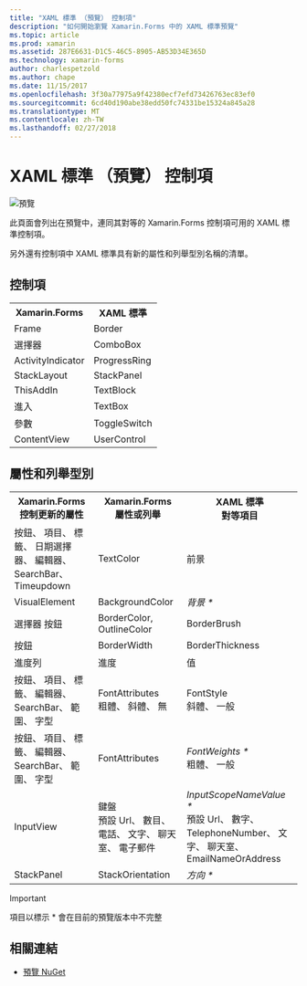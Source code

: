 ```yaml
---
title: "XAML 標準 （預覽） 控制項"
description: "如何開始瀏覽 Xamarin.Forms 中的 XAML 標準預覽"
ms.topic: article
ms.prod: xamarin
ms.assetid: 287E6631-D1C5-46C5-8905-AB53D34E365D
ms.technology: xamarin-forms
author: charlespetzold
ms.author: chape
ms.date: 11/15/2017
ms.openlocfilehash: 3f30a77975a9f42380ecf7efd73426763ec83ef0
ms.sourcegitcommit: 6cd40d190abe38edd50fc74331be15324a845a28
ms.translationtype: MT
ms.contentlocale: zh-TW
ms.lasthandoff: 02/27/2018
---
```

# <a name="xaml-standard-preview-controls"></a>XAML 標準 （預覽） 控制項

![預覽](~/media/shared/preview.png)

此頁面會列出在預覽中，連同其對等的 Xamarin.Forms 控制項可用的 XAML 標準控制項。

另外還有控制項中 XAML 標準具有新的屬性和列舉型別名稱的清單。

## <a name="controls"></a>控制項

<table style="width:300px">
  <tr><th>Xamarin.Forms</th><th>XAML 標準</th></tr>
  <tr><td>Frame</td><td>Border</td></tr>
  <tr><td>選擇器</td><td>ComboBox</td></tr>
  <tr><td>ActivityIndicator</td><td>ProgressRing</td></tr>
  <tr><td>StackLayout</td><td>StackPanel</td></tr>
  <tr><td>ThisAddIn</td><td>TextBlock</td></tr>
  <tr><td>進入</td><td>TextBox</td></tr>
  <tr><td>參數</td><td>ToggleSwitch</td></tr>
  <tr><td>ContentView</td><td>UserControl</td></tr>
</table>

## <a name="properties-and-enumerations"></a>屬性和列舉型別

<table>
  <tr><th>Xamarin.Forms<br/>控制更新的屬性</th><th>Xamarin.Forms<br/>屬性或列舉</th><th>XAML 標準<br/>對等項目</th></tr>
  <tr><td>按鈕、 項目、 標籤、 日期選擇器、 編輯器、 SearchBar、 Timeupdown</td><td>TextColor</td><td>前景</td></tr>
  <tr><td>VisualElement</td><td>BackgroundColor</td><td><i>背景 *</i></td></tr>
  <tr><td>選擇器 按鈕</td><td>BorderColor, OutlineColor</td><td>BorderBrush</td></tr>
  <tr><td>按鈕</td><td>BorderWidth</td><td>BorderThickness</td></tr>
  <tr><td>進度列</td><td>進度</td><td>值</td></tr>
  <tr><td>按鈕、 項目、 標籤、 編輯器、 SearchBar、 範圍、 字型</td><td>FontAttributes<br/>粗體、 斜體、 無</td><td>FontStyle<br/>斜體、 一般</td></tr>
  <tr><td>按鈕、 項目、 標籤、 編輯器、 SearchBar、 範圍、 字型</td><td>FontAttributes</td><td><i>FontWeights *</i><br/>粗體、 一般</td></tr>
  <tr><td>InputView</td><td>鍵盤<br/>預設 Url、 數目、 電話、 文字、 聊天室、 電子郵件</td><td><i>InputScopeNameValue *</i><br/>預設 Url、 數字、 TelephoneNumber、 文字、 聊天室、 EmailNameOrAddress</td></tr>
  <tr><td>StackPanel</td><td>StackOrientation</td><td><i>方向 *</i></td></tr>
</table>

> [!IMPORTANT]
> 項目以標示 * 會在目前的預覽版本中不完整


## <a name="related-links"></a>相關連結

- [預覽 NuGet](https://aka.ms/xf-xamlstandard-nuget)
